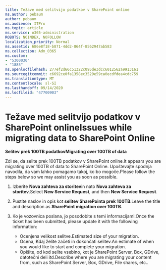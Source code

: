 ```yaml
---
title: Težave med selitvijo podatkov v SharePoint online
ms.author: pebaum
author: pebaum
ms.audience: ITPro
ms.topic: article
ms.service: o365-administration
ROBOTS: NOINDEX, NOFOLLOW
localization_priority: Normal
ms.assetid: 686e8f18-b871-4dd2-864f-8562947ab583
ms.collection: Adm_O365
ms.custom:
- "5300030"
- "1885"
ms.openlocfilehash: 277ef2d66c51322c095de3dcc6012562a9913161
ms.sourcegitcommit: c6692ce0fa1358ec3529e59ca0ecdfdea4cdc759
ms.translationtype: MT
ms.contentlocale: sl-SI
ms.lasthandoff: 09/14/2020
ms.locfileid: "47700903"
---
```

# <a name="issues-while-migrating-data-to-sharepoint-online"></a><span data-ttu-id="090ac-102">Težave med selitvijo podatkov v SharePoint online</span><span class="sxs-lookup"><span data-stu-id="090ac-102">Issues while migrating data to SharePoint Online</span></span>

<span data-ttu-id="090ac-103">**Selitev prek 100TB podatkov**</span><span class="sxs-lookup"><span data-stu-id="090ac-103">**Migrating over 100TB of data**</span></span>

<span data-ttu-id="090ac-104">Zdi se, da selite prek 100TB podatkov v SharePoint online.</span><span class="sxs-lookup"><span data-stu-id="090ac-104">It appears you are migrating over 100TB of data to SharePoint Online.</span></span> <span data-ttu-id="090ac-105">Upoštevajte spodnja navodila, da vam lahko pomagamo takoj, ko bo mogoče.</span><span class="sxs-lookup"><span data-stu-id="090ac-105">Please follow the steps below so we may assist you as soon as possible.</span></span> 

1. <span data-ttu-id="090ac-106">Izberite **Nova zahteva za storitev**in nato **Nova zahteva za storitev**.</span><span class="sxs-lookup"><span data-stu-id="090ac-106">Select **New Service Request**, and then **New Service Request**.</span></span> 
2. <span data-ttu-id="090ac-107">Pustite naslov in opis kot **selitev SharePointa prek 100TB**.</span><span class="sxs-lookup"><span data-stu-id="090ac-107">Leave the title and description as **SharePoint migration over 100TB**.</span></span>
3. <span data-ttu-id="090ac-108">Ko je vozovnica poslana, jo posodobite s temi informacijami:</span><span class="sxs-lookup"><span data-stu-id="090ac-108">Once the ticket has been submitted, please update it with the following information:</span></span> 

    - <span data-ttu-id="090ac-109">Ocenjena velikost selitve.</span><span class="sxs-lookup"><span data-stu-id="090ac-109">Estimated size of your migration.</span></span>
    - <span data-ttu-id="090ac-110">Ocena, Kdaj želite začeti in dokončati selitev.</span><span class="sxs-lookup"><span data-stu-id="090ac-110">An estimate of when you would like to start and complete your migration.</span></span>
    - <span data-ttu-id="090ac-111">Opišite, od kod selite vsebino, kot je SharePoint Server, Box, GDrive, datotečni deli itd.</span><span class="sxs-lookup"><span data-stu-id="090ac-111">Describe where you are migrating your content from, such as SharePoint Server, Box, GDrive, File shares, etc..</span></span>
